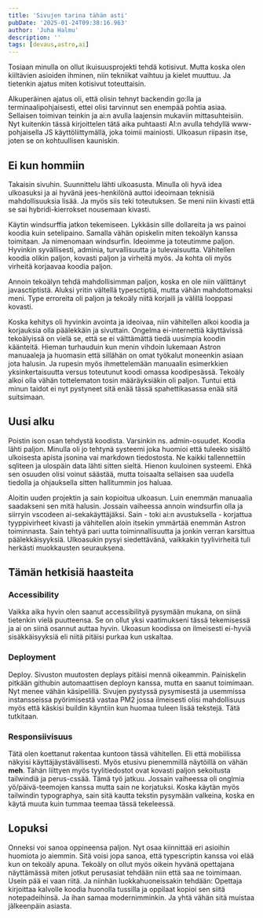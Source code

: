 ```yaml
---
title: 'Sivujen tarina tähän asti'
pubDate: '2025-01-24T09:38:16.963'
author: 'Juha Halmu'
description: ''
tags: [devaus,astro,ai]
---
```


Tosiaan minulla on ollut ikuisuusprojekti tehdä kotisivut. Mutta koska olen kiiltävien asioiden ihminen, niin tekniikat vaihtuu ja kielet muuttuu. Ja tietenkin ajatus miten kotisivut toteuttaisin. 

Alkuperäinen ajatus oli, että olisin tehnyt backendin go:lla ja terminaalipohjaisesti, ettei olisi tarvinnut sen enempää pohtia asiaa. Sellaisen toimivan teinkin ja ai:n avulla laajensin mukaviin mittasuhteisiin. Nyt kuitenkin tässä kirjoittelen tätä aika puhtaasti AI:n avulla tehdyllä www-pohjaisella JS käyttöliittymällä, joka toimii mainiosti. Ulkoasun riipasin itse, joten se on kohtuullisen kauniskin. 


## Ei kun hommiin

Takaisin sivuhin. Suunnittelu lähti ulkoasusta. Minulla oli hyvä idea ulkoasuksi ja ai hyvänä jees-henkilönä auttoi ideoimaan teknisiä mahdollisuuksia lisää. Ja myös siis teki toteutuksen. Se meni niin kivasti että se sai hybridi-kierrokset nousemaan kivasti. 

Käytin windsurffia jatkon tekemiseen. Lykkäsin sille dollareita ja ws painoi koodia kuin setelipaino. Samalla vähän opiskelin miten tekoälyn kanssa toimitaan. Ja nimenomaan windsurfin. Ideoimme ja toteutimme paljon. Hyvinkin syvällisesti, adminia, turvallisuutta ja tulevaisuutta. Vähitellen koodia olikin paljon, kovasti paljon ja virheitä myös. Ja kohta oli myös virheitä korjaavaa koodia paljon. 

Annoin tekoälyn tehdä mahdollisimman paljon, koska en ole niin välittänyt javasctiptistä. Aluksi yritin vältellä typesctiptiä, mutta vähän mahdottomaksi meni. Type erroreita oli paljon ja tekoäly niitä korjaili ja välillä looppasi kovasti. 

Koska kehitys oli hyvinkin avointa ja ideoivaa, niin vähitellen alkoi koodia ja korjauksia olla päälekkäin ja sivuttain. Ongelma ei-internettiä käyttävissä tekoälyissä on vielä se, että se ei välttämättä tiedä uusimpia koodin käänteitä. Hieman turhauduin kun menin vihdoin lukemaan Astron manuaaleja ja huomasin että sillähän on omat työkalut moneenkin asiaan jota halusin. Ja rupesin myös ihmettelemään manuaalin esimerkkien yksinkertaisuutta versus toteutunut koodi omassa koodipesässä. Tekoäly alkoi olla vähän tottelematon tosin määräyksiäkin oli paljon. Tuntui että minun taidot ei nyt pystyneet sitä enää tässä spahettikasassa enää sitä suitsimaan. 

## Uusi alku

Poistin ison osan tehdystä koodista. Varsinkin ns. admin-osuudet. Koodia lähti paljon. Minulla oli jo tehtynä systeemi joka huomioi että tuleeko sisältö ulkoisesta apista jsonina vai markdown tiedostosta. Ne kaikki tallennettiin sqliteen ja ulospäin data lähti sitten sieltä. Hienon kuuloinen systeemi. Ehkä sen osuuden olisi voinut säästää, mutta toisaalta sellaisen saa uudella tiedolla ja ohjauksella sitten hallitummin jos haluaa. 

Aloitin uuden projektin ja sain kopioitua ulkoasun. Luin enemmän manuaalia saadakseni sen mitä halusin. Jossain vaiheessa annoin windsurfin olla ja siirryin vscodeen ai-sekakäyttäjäksi. Sain - toki ai:n avustuksella - korjattua tyyppivirheet kivasti ja vähitellen aloin itsekin ymmärtää enemmän Astron toiminnasta. Sain tehtyä pari uutta toiminnallisuutta ja jonkin verran karsittua päälekkäisyyksiä. Ulkoasukin pysyi siedettävänä, vaikkakin tyylivirheitä tuli herkästi muokkausten seurauksena. 

## Tämän hetkisiä haasteita

### Accessibility

Vaikka aika hyvin olen saanut accessibilityä pysymään mukana, on siinä tietenkin vielä puutteensa. Se on ollut yksi vaatimukseni tässä tekemisessä ja ai on siinä osannut auttaa hyvin. Ukoasun koodissa on ilmeisesti ei-hyviä sisäkkäisyyksiä eli niitä pitäisi purkaa kun uskaltaa.

### Deployment

Deploy. Sivuston muutosten deplays pitäisi mennä oikeammin. Painiskelin pitkään githubin automaattisen deployn kanssa, mutta en saanut toimimaan. Nyt menee vähän käsipelillä.  Sivujen pystyssä pysymisestä ja usemmissa instansseissa pyörimisestä vastaa PM2 jossa ilmeisesti olisi mahdollisuus myös että käskisi buildin käyntiin kun huomaa tuleen lisää tekstejä. Tätä tutkitaan.

### Responsiivisuus

Tätä olen koettanut rakentaa kuntoon tässä vähitellen. Eli että mobiilissa näkyisi käyttäjäystävällisesti. Myös etusivu pienemmillä näytöillä on vähän **meh**. Tähän liittyen myös tyylitiedostot ovat kovasti paljon sekoitusta tailwindiä ja perus-cssää. Tämä työ jatkuu. Jossain vaiheessa oli onglmia yö/päivä-teemojen kanssa mutta sain ne korjatuksi. Koska käytän myös tailwindin typographya, sain sitä kautta tekstin pysymään valkeina, koska en käytä muuta kuin tummaa teemaa tässä tekeleessä. 

## Lopuksi

Onneksi voi sanoa oppineensa paljon. Nyt osaa kiinnittää eri asioihin huomiota jo aiemmin. Sitä voisi jopa sanoa, että typescriptin kanssa voi elää kun on tekoäly apuna. Tekoäly on ollut myös oikein hyvänä opettajana näyttämässä miten jotkut perusasiat tehdään niin että saa ne toimimaan. Usein pää ei vaan riitä. Ja niinhän luokkahuoneissakin tehdään: Opettaja kirjoittaa kalvolle koodia huonolla tussilla ja oppilaat kopioi sen siitä notepadeihinsä. Ja ihan samaa modernimminkin. Ja yhtä vähän sitä muistaa jälkeenpäin asiasta. 

  
